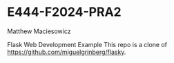 # E444-F2024-PRA2

 Matthew Maciesowicz
 
 Flask Web Development Example
This repo is a clone of https://github.com/miguelgrinberg/flasky.

